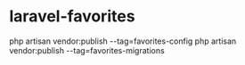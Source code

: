 # laravel-favorites

php artisan vendor:publish --tag=favorites-config
php artisan vendor:publish --tag=favorites-migrations